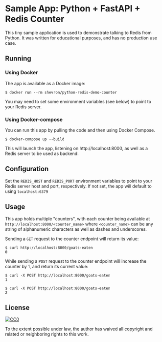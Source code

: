 # Sample App: Python + FastAPI + Redis Counter

This tiny sample application is used to demonstrate talking to Redis from 
Python. It was written for educational purposes, and has no production 
use case. 

## Running

### Using Docker
The app is available as a Docker image:

    $ docker run --rm shevron/python-redis-demo-counter

You may need to set some environment variables (see below) to point to 
your Redis server.

### Using Docker-compose
You can run this app by pulling the code and then using Docker Compose. 

    $ docker-compose up --build

This will launch the app, listening on http://localhost:8000, as well
as a Redis server to be used as backend. 

## Configuration
Set the `REDIS_HOST` and `REDIS_PORT` environment variables to point to your
Redis server host and port, respectively. If not set, the app will default to
using `localhost:6379`

## Usage
This app holds multiple "counters", with each counter being available 
at `http://localhost:8000/<counter_name>` where `<counter_name>` can be 
any string of alphanumeric characters as well as dashes and underscores. 

Sending a `GET` request to the counter endpoint will return its value:

    $ curl http://localhost:8000/goats-eaten
    0

While sending a `POST` request to the counter endpoint will increase the
counter by 1, and return its current value:

    $ curl -X POST http://localhost:8000/goats-eaten
    1

    $ curl -X POST http://localhost:8000/goats-eaten
    2

## License
[![CC0](http://i.creativecommons.org/p/zero/1.0/88x31.png)](http://creativecommons.org/publicdomain/zero/1.0/)

To the extent possible under law, the author has waived all copyright and 
related or neighboring rights to this work.
